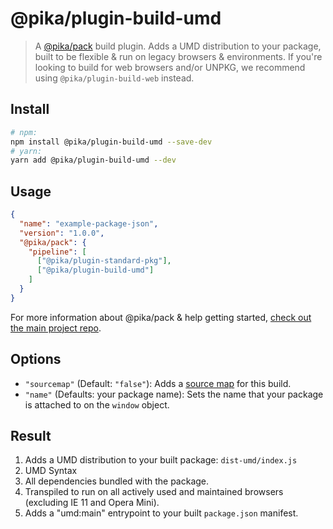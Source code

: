 # @pika/plugin-build-umd

> A [@pika/pack](https://github.com/pikapkg/pack) build plugin.
> Adds a UMD distribution to your package, built to be flexible & run on legacy browsers & environments. If you're looking to build for web browsers and/or UNPKG, we recommend using `@pika/plugin-build-web` instead.


## Install

```sh
# npm:
npm install @pika/plugin-build-umd --save-dev
# yarn:
yarn add @pika/plugin-build-umd --dev
```


## Usage

```json
{
  "name": "example-package-json",
  "version": "1.0.0",
  "@pika/pack": {
    "pipeline": [
      ["@pika/plugin-standard-pkg"],
      ["@pika/plugin-build-umd"]
    ]
  }
}
```

For more information about @pika/pack & help getting started, [check out the main project repo](https://github.com/pikapkg/pack).


## Options

- `"sourcemap"` (Default: `"false"`): Adds a [source map](https://www.html5rocks.com/en/tutorials/developertools/sourcemaps/) for this build.
- `"name"` (Defaults: your package name): Sets the name that your package is attached to on the `window` object.


## Result

1. Adds a UMD distribution to your built package: `dist-umd/index.js`
  1. UMD Syntax
  1. All dependencies bundled with the package.
  1. Transpiled to run on all actively used and maintained browsers (excluding IE 11 and Opera Mini).
1. Adds a "umd:main" entrypoint to your built `package.json` manifest.
